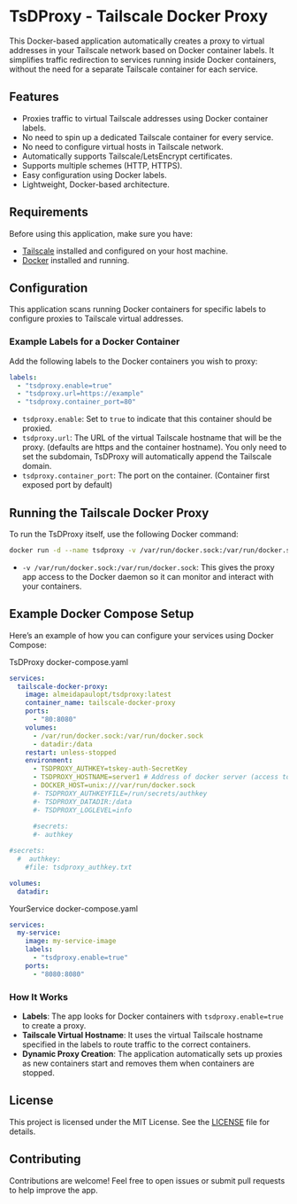 # TsDProxy - Tailscale Docker Proxy

This Docker-based application automatically creates a proxy to virtual addresses in your Tailscale network based on Docker container labels. It simplifies traffic redirection to services running inside Docker containers, without the need for a separate Tailscale container for each service.

## Features

- Proxies traffic to virtual Tailscale addresses using Docker container labels.
- No need to spin up a dedicated Tailscale container for every service.
- No need to configure virtual hosts in Tailscale network.
- Automatically supports Tailscale/LetsEncrypt certificates.
- Supports multiple schemes (HTTP, HTTPS).
- Easy configuration using Docker labels.
- Lightweight, Docker-based architecture.

## Requirements

Before using this application, make sure you have:

- [Tailscale](https://tailscale.com/) installed and configured on your host machine.
- [Docker](https://www.docker.com/) installed and running.

## Configuration

This application scans running Docker containers for specific labels to configure proxies to Tailscale virtual addresses.

### Example Labels for a Docker Container

Add the following labels to the Docker containers you wish to proxy:

```yaml
labels:
  - "tsdproxy.enable=true"
  - "tsdproxy.url=https://example"
  - "tsdproxy.container_port=80"
```

- `tsdproxy.enable`: Set to `true` to indicate that this container should be proxied.
- `tsdproxy.url`: The URL of the virtual Tailscale hostname that will be the proxy. (defaults are https and the container hostname). You only need to set the subdomain, TsDProxy will automatically append the Tailscale domain.
- `tsdproxy.container_port`: The port on the container. (Container first exposed port by default)

## Running the Tailscale Docker Proxy

To run the TsDProxy itself, use the following Docker command:

```bash
docker run -d --name tsdproxy -v /var/run/docker.sock:/var/run/docker.sock almeidapaulopt/tsdproxy:latest
```

- `-v /var/run/docker.sock:/var/run/docker.sock`: This gives the proxy app access to the Docker daemon so it can monitor and interact with your containers.

## Example Docker Compose Setup

Here’s an example of how you can configure your services using Docker Compose:

TsDProxy docker-compose.yaml

```yaml
services:
  tailscale-docker-proxy:
    image: almeidapaulopt/tsdproxy:latest
    container_name: tailscale-docker-proxy
    ports:
      - "80:8080"
    volumes:
      - /var/run/docker.sock:/var/run/docker.sock
      - datadir:/data
    restart: unless-stopped
    environment:
      - TSDPROXY_AUTHKEY=tskey-auth-SecretKey
      - TSDPROXY_HOSTNAME=server1 # Address of docker server (access to example.com ports)
      - DOCKER_HOST=unix:///var/run/docker.sock
      #- TSDPROXY_AUTHKEYFILE=/run/secrets/authkey
      #- TSDPROXY_DATADIR:/data
      #- TSDPROXY_LOGLEVEL=info
 
      #secrets:
      #- authkey

#secrets:
  #  authkey:
    #file: tsdproxy_authkey.txt

volumes:
  datadir:
```

YourService docker-compose.yaml

```yaml
services:
  my-service:
    image: my-service-image
    labels:
      - "tsdproxy.enable=true"
    ports:
      - "8080:8080"
```

### How It Works

- **Labels**: The app looks for Docker containers with `tsdproxy.enable=true` to create a proxy.
- **Tailscale Virtual Hostname**: It uses the virtual Tailscale hostname specified in the labels to route traffic to the correct containers.
- **Dynamic Proxy Creation**: The application automatically sets up proxies as new containers start and removes them when containers are stopped.

## License

This project is licensed under the MIT License. See the [LICENSE](LICENSE) file for details.

## Contributing

Contributions are welcome! Feel free to open issues or submit pull requests to help improve the app.
